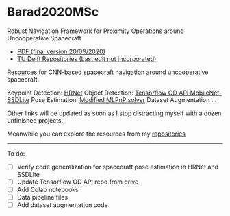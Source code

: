 # Barad2020MSc

Robust Navigation Framework for Proximity Operations around Uncooperative Spacecraft  
  - [PDF (final version 20/09/2020)](https://master-thesis-barad-2020.s3.eu-central-1.amazonaws.com/Barad2020MSc_submission.pdf)
  - [TU Delft Repositories (Last edit not incorporated)](https://repository.tudelft.nl/islandora/object/uuid%3A6dbf6f1d-b41b-42c1-ad78-619a6c6cf071?collection=education)


Resources for CNN-based spacecraft navigation around uncooperative spacecraft.

Keypoint Detection: [HRNet](https://github.com/kuldeepbrd1/HRNet-spacecraft-pose)
Object Detection: [Tensorflow OD API MobileNet-SSDLite](https://github.com/kuldeepbrd1/models)
Pose Estimation: [Modified MLPnP solver](https://github.com/kuldeepbrd1/modified_MLPnP)
Dataset Augmentation ...

Other links will be updated as soon as I stop distracting myself with a dozen unfinished projects. 

Meanwhile you can explore the resources from my [repositories](https://github.com/kuldeepbrd1?tab=repositories)


----- 
To do:
-[ ] Verify code generalization for spacecraft pose estimation in HRNet and SSDLite
-[ ] Update Tensorflow OD API repo from drive
-[ ] Add Colab notebooks
-[ ] Data pipeline files
-[ ] Add dataset augmentation code
